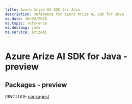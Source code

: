 ```yaml
---
title: Azure Arize AI SDK for Java
description: Reference for Azure Arize AI SDK for Java
ms.date: 10/09/2025
ms.topic: reference
ms.devlang: java
ms.service: arizeai
---
```

# Azure Arize AI SDK for Java - preview
## Packages - preview
[!INCLUDE [packages](arize-ai-index.md)]